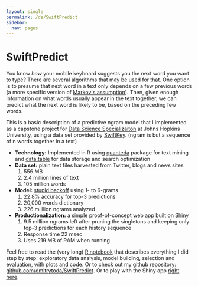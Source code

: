 ```yaml
---
layout: single
permalink: /ds/SwiftPredict
sidebar:
  nav: pages
---
```


# SwiftPredict

You know _how_ your mobile keyboard suggests you the next word you want to type? There are several algorithms that may be used for that. One option is to presume that next word in a text only depends on a few previous words (a more specific version of [Markov's assumption](https://en.wikipedia.org/wiki/Causal_Markov_condition#:~:text=The%20Markov%20condition%2C%20sometimes%20called,do%20not%20descend%20from%20it.)). Then, given enough information on what words usually appear in the text together, we can predict what the next word is likely to be, based on the preceding few words.

This is a basic description of a predictive ngram model that I implemented as a capstone project for [Data Science Specializaiton](https://www.coursera.org/specializations/jhu-data-science) at Johns Hopkins University, using a data set provided by [SwiftKey](https://www.microsoft.com/en-us/swiftkey?activetab=pivot_1%3aprimaryr2). (ngram is but a sequence of n words together in a text)

- **Technology:** Implemented in R using [quanteda](https://quanteda.io/) package for text mining and [data.table](https://cran.r-project.org/web/packages/data.table/index.html) for data storage and search optimization
- **Data set:** plain text files harvested from Twitter, blogs and news sites
	1. 556 MB
	2. 2.4 million lines of text
	3. 105 million words
- **Model:** [stupid backoff](https://www.aclweb.org/anthology/D07-1090.pdf) using 1- to 6-grams
	1. 22.8% accuracy for top-3 predictions
	2. 20,000 words dictionary
	3. 226 milllion ngrams analyzed
- **Productionalization:** a simple proof-of-concept web app built on [Shiny](https://shiny.rstudio.com/)
	1. 9.5 million ngrams left after pruning the singletons and keeping only top-3 predictions for each history sequence
	2. Response time 22 msec
	3. Uses 219 MB of RAM when running

Feel free to read the (very long) [R notebook](/ds/SwiftPredict/notebook) that describes everything I did step by step: exploratory data analysis, model building, selection and evaluation, with plots and code. Or to check out my github repository: [github.com/dmitrytoda/SwiftPredict](https://github.com/dmitrytoda/SwiftPredict). Or to play with the Shiny app [right here](/ds/SwiftPredict/UI).